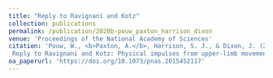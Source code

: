 ```yaml
---
title: "Reply to Ravignani and Kotz"
collection: publications
permalink: /publication/2020b-pouw_paxton_harrison_dixon
venue: 'Proceedings of the National Academy of Sciences'
citation: 'Pouw, W., <b>Paxton, A.</b>, Harrison, S. J., & Dixon, J. (2020).
 Reply to Ravignani and Kotz: Physical impulses from upper-limb movements impact the respiratory-vocal system. <i>Proceedings of the National Academy of Sciences</i>, <i>117</i>(38), 23225-23226. doi: 10.1073/pnas.2015452117'
oa_paperurl: 'https://doi.org/10.1073/pnas.2015452117'
---
```

